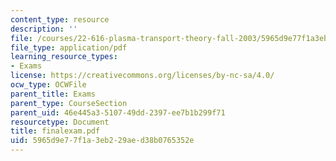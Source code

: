 ```yaml
---
content_type: resource
description: ''
file: /courses/22-616-plasma-transport-theory-fall-2003/5965d9e77f1a3eb229aed38b0765352e_finalexam.pdf
file_type: application/pdf
learning_resource_types:
- Exams
license: https://creativecommons.org/licenses/by-nc-sa/4.0/
ocw_type: OCWFile
parent_title: Exams
parent_type: CourseSection
parent_uid: 46e445a3-5107-49dd-2397-ee7b1b299f71
resourcetype: Document
title: finalexam.pdf
uid: 5965d9e7-7f1a-3eb2-29ae-d38b0765352e
---
```


